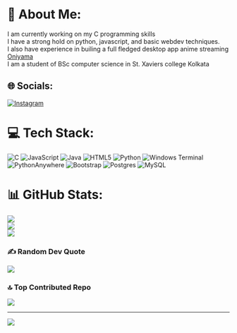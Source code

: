 # 💫 About Me:
I am currently working on my C programming skills <br>I have a strong hold on python, javascript, and basic webdev techniques.<br>I also have experience in builing a full fledged desktop app anime streaming [Oniyama](https://shuvadip-ghosh.github.io/Oniyama/)<br>I am a student of BSc computer science in St. Xaviers college Kolkata


## 🌐 Socials:
[![Instagram](https://img.shields.io/badge/Instagram-%23E4405F.svg?logo=Instagram&logoColor=white)](https://instagram.com/shuvgaveup) 

# 💻 Tech Stack:
![C](https://img.shields.io/badge/c-%2300599C.svg?style=for-the-badge&logo=c&logoColor=white) ![JavaScript](https://img.shields.io/badge/javascript-%23323330.svg?style=for-the-badge&logo=javascript&logoColor=%23F7DF1E) ![Java](https://img.shields.io/badge/java-%23ED8B00.svg?style=for-the-badge&logo=openjdk&logoColor=white) ![HTML5](https://img.shields.io/badge/html5-%23E34F26.svg?style=for-the-badge&logo=html5&logoColor=white) ![Python](https://img.shields.io/badge/python-3670A0?style=for-the-badge&logo=python&logoColor=ffdd54) ![Windows Terminal](https://img.shields.io/badge/Windows%20Terminal-%234D4D4D.svg?style=for-the-badge&logo=windows-terminal&logoColor=white) ![PythonAnywhere](https://img.shields.io/badge/pythonanywhere-%232F9FD7.svg?style=for-the-badge&logo=pythonanywhere&logoColor=151515) ![Bootstrap](https://img.shields.io/badge/bootstrap-%238511FA.svg?style=for-the-badge&logo=bootstrap&logoColor=white) ![Postgres](https://img.shields.io/badge/postgres-%23316192.svg?style=for-the-badge&logo=postgresql&logoColor=white) ![MySQL](https://img.shields.io/badge/mysql-4479A1.svg?style=for-the-badge&logo=mysql&logoColor=white)
# 📊 GitHub Stats:
![](https://github-readme-stats.vercel.app/api?username=Shuvadip-Ghosh&theme=dark&hide_border=false&include_all_commits=true&count_private=true)<br/>
![](https://github-readme-streak-stats.herokuapp.com/?user=Shuvadip-Ghosh&theme=dark&hide_border=false)<br/>
![](https://github-readme-stats.vercel.app/api/top-langs/?username=Shuvadip-Ghosh&theme=dark&hide_border=false&include_all_commits=true&count_private=true&layout=compact)

### ✍️ Random Dev Quote
![](https://quotes-github-readme.vercel.app/api?type=horizontal&theme=radical)

### 🔝 Top Contributed Repo
![](https://github-contributor-stats.vercel.app/api?username=Shuvadip-Ghosh&limit=5&theme=dark&combine_all_yearly_contributions=true)

---
[![](https://visitcount.itsvg.in/api?id=Shuvadip-Ghosh&icon=0&color=0)](https://visitcount.itsvg.in)

<!-- Proudly created with GPRM ( https://gprm.itsvg.in ) -->